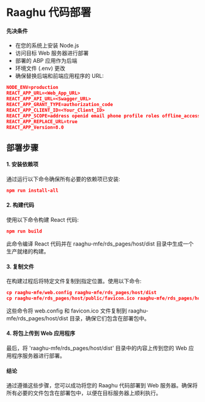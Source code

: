 # Raaghu 代码部署

#### 先决条件
- 在您的系统上安装 Node.js
- 访问目标 Web 服务器进行部署
- 部署的 ABP 应用作为后端
- 环境文件 (.env) 更改
- 确保替换后端和前端应用程序的 URL:

````json 
NODE_ENV=production
REACT_APP_URL=<Web_App_URL>
REACT_APP_API_URL=<Swagger_URL>
REACT_APP_GRANT_TYPE=authorization_code
REACT_APP_CLIENT_ID=<Your_Client_ID>
REACT_APP_SCOPE=address openid email phone profile roles offline_access <Backend_application_name>
REACT_APP_REPLACE_URL=true
REACT_APP_Version=8.0
````


## 部署步骤
#### 1. 安装依赖项
通过运行以下命令确保所有必要的依赖项已安装:
````json
npm run install-all
````

#### 2. 构建代码
使用以下命令构建 React 代码:

````json
npm run build
````

此命令编译 React 代码并在 raaghu-mfe/rds_pages/host/dist 目录中生成一个生产就绪的构建。

#### 3. 复制文件
在构建过程后将特定文件复制到指定位置。使用以下命令:


````json
cp raaghu-mfe/web.config raaghu-mfe/rds_pages/host/dist   
cp raaghu-mfe/rds_pages/host/public/favicon.ico raaghu-mfe/rds_pages/host/dist
````

这些命令将 web.config 和 favicon.ico 文件复制到 raaghu-mfe/rds_pages/host/dist 目录，确保它们包含在部署包中。

#### 4. 将包上传到 Web 应用程序
最后，将 'raaghu-mfe/rds_pages/host/dist' 目录中的内容上传到您的 Web 应用程序服务器进行部署。

#### 结论
通过遵循这些步骤，您可以成功将您的 Raaghu 代码部署到 Web 服务器。确保将所有必要的文件包含在部署包中，以便在目标服务器上顺利执行。






